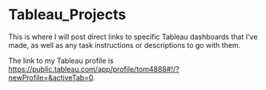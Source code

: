 # Tableau_Projects

This is where I will post direct links to specific Tableau dashboards that I've made, as well as any task instructions or descriptions to go with them.

The link to my Tableau profile is https://public.tableau.com/app/profile/tom4888#!/?newProfile=&activeTab=0.
